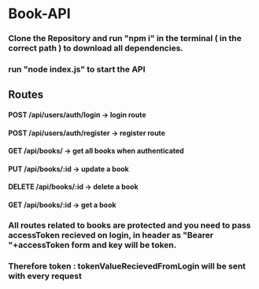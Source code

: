 # Book-API
### Clone the Repository and run "npm i" in the terminal ( in the correct path ) to download all dependencies.
### run "node index.js" to start the API

## Routes 
#### POST /api/users/auth/login -> login route
#### POST /api/users/auth/register -> register route
#### GET /api/books/ -> get all books when authenticated
#### PUT /api/books/:id -> update a book
#### DELETE /api/books/:id -> delete a book
#### GET /api/books/:id -> get a book

### All routes related to books are protected and you need to pass accessToken recieved on login, in header as "Bearer "+accessToken form and key will be token.
### Therefore token : tokenValueRecievedFromLogin will be sent with every request
